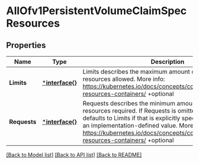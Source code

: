 # AllOfv1PersistentVolumeClaimSpecResources

## Properties
Name | Type | Description | Notes
------------ | ------------- | ------------- | -------------
**Limits** | [***interface{}**](interface{}.md) | Limits describes the maximum amount of compute resources allowed. More info: https://kubernetes.io/docs/concepts/configuration/manage-resources-containers/ +optional | [optional] [default to null]
**Requests** | [***interface{}**](interface{}.md) | Requests describes the minimum amount of compute resources required. If Requests is omitted for a container, it defaults to Limits if that is explicitly specified, otherwise to an implementation-defined value. More info: https://kubernetes.io/docs/concepts/configuration/manage-resources-containers/ +optional | [optional] [default to null]

[[Back to Model list]](../README.md#documentation-for-models) [[Back to API list]](../README.md#documentation-for-api-endpoints) [[Back to README]](../README.md)

